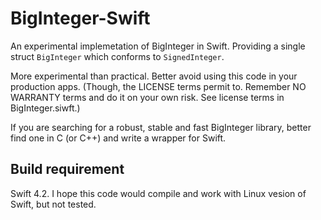 # BigInteger-Swift

An experimental implemetation of BigInteger in Swift. Providing a single struct `BigInteger` which conforms to `SignedInteger`.

More experimental than practical. Better avoid using this code in your production apps.
(Though, the LICENSE terms permit to. Remember NO WARRANTY terms and do it on your own risk.
See license terms in BigInteger.siwft.)

If you are searching for a robust, stable and fast BigInteger library, better find one in C (or C++) and write a wrapper for Swift.

## Build requirement

Swift 4.2. I hope this code would compile and work with Linux vesion of Swift, but not tested.

